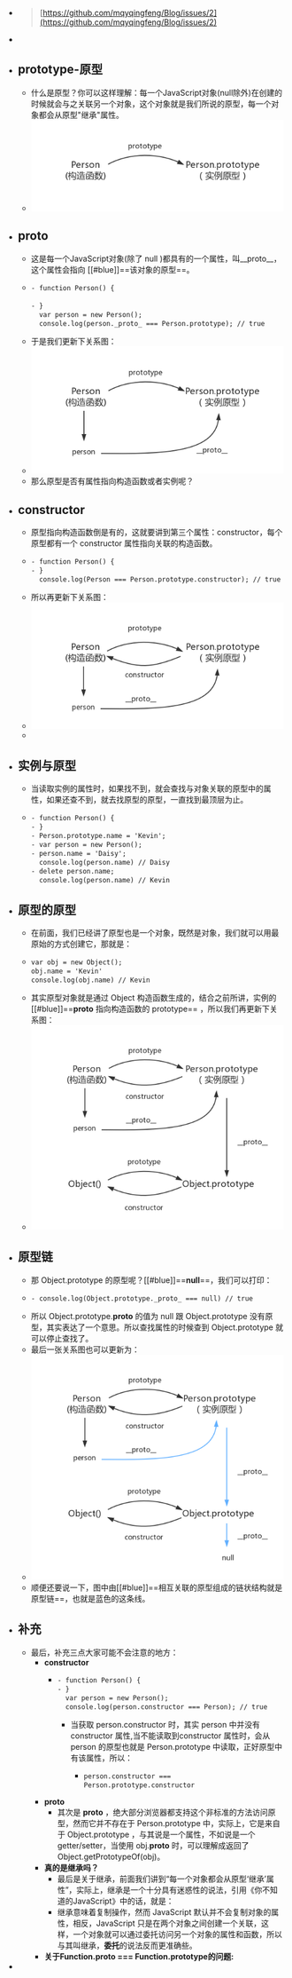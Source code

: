 - > [https://github.com/mqyqingfeng/Blog/issues/2](https://github.com/mqyqingfeng/Blog/issues/2)
-
- ## prototype-原型
	- 什么是原型？你可以这样理解：每一个JavaScript对象(null除外)在创建的时候就会与之关联另一个对象，这个对象就是我们所说的原型，每一个对象都会从原型"继承"属性。
	- ![image.png](../assets/image_1682417535419_0.png)
- ## ____proto____
	- 这是每一个JavaScript对象(除了 null )都具有的一个属性，叫__proto__，这个属性会指向 [[#blue]]==该对象的原型==。
	- ```
	  - function Person() {
	  
	  - }
	    var person = new Person();  
	    console.log(person._proto_ === Person.prototype); // true
	  ```
	- 于是我们更新下关系图：
	- ![image.png](../assets/image_1682418471248_0.png)
	- 那么原型是否有属性指向构造函数或者实例呢？
- ## constructor
	- 原型指向构造函数倒是有的，这就要讲到第三个属性：constructor，每个原型都有一个 constructor 属性指向关联的构造函数。
	- ```
	  - function Person() {
	  - }
	    console.log(Person === Person.prototype.constructor); // true
	  ```
	- 所以再更新下关系图：
	- ![image.png](../assets/image_1682418582138_0.png)
	-
- ## 实例与原型
	- 当读取实例的属性时，如果找不到，就会查找与对象关联的原型中的属性，如果还查不到，就去找原型的原型，一直找到最顶层为止。
	- ```
	  - function Person() {
	  - }
	  - Person.prototype.name = 'Kevin';
	  - var person = new Person();
	  - person.name = 'Daisy';
	    console.log(person.name) // Daisy  
	  - delete person.name;
	    console.log(person.name) // Kevin
	  ```
- ## 原型的原型
	- 在前面，我们已经讲了原型也是一个对象，既然是对象，我们就可以用最原始的方式创建它，那就是：
	- ```
	  var obj = new Object();
	  obj.name = 'Kevin'
	  console.log(obj.name) // Kevin
	  ```
	- 其实原型对象就是通过 Object 构造函数生成的，结合之前所讲，实例的 [[#blue]]==____proto____ 指向构造函数的 prototype== ，所以我们再更新下关系图：
	- ![image.png](../assets/image_1682418685086_0.png)
- ## 原型链
	- 那 Object.prototype 的原型呢？[[#blue]]==**null**==，我们可以打印：
	- ```
	  - console.log(Object.prototype._proto_ === null) // true
	  ```
	- 所以 Object.prototype.____proto____ 的值为 null 跟 Object.prototype 没有原型，其实表达了一个意思。所以查找属性的时候查到 Object.prototype 就可以停止查找了。
	- 最后一张关系图也可以更新为：
	- ![image.png](../assets/image_1682418748617_0.png)
	- 顺便还要说一下，图中由[[#blue]]==相互关联的原型组成的链状结构就是原型链==，也就是蓝色的这条线。
- ## 补充
	- 最后，补充三点大家可能不会注意的地方：
		- **constructor**
			- ```
			  - function Person() {
			  - }
			    var person = new Person();  
			    console.log(person.constructor === Person); // true
			  ```
				- 当获取 person.constructor 时，其实 person 中并没有 constructor 属性,当不能读取到constructor 属性时，会从 person 的原型也就是 Person.prototype 中读取，正好原型中有该属性，所以：
					- ```
					  person.constructor === Person.prototype.constructor
					  ```
		- **____proto____**
			- 其次是 ____proto____ ，绝大部分浏览器都支持这个非标准的方法访问原型，然而它并不存在于 Person.prototype 中，实际上，它是来自于 Object.prototype ，与其说是一个属性，不如说是一个 getter/setter，当使用 obj.____proto____ 时，可以理解成返回了 Object.getPrototypeOf(obj)。
		- **真的是继承吗？**
			- 最后是关于继承，前面我们讲到“每一个对象都会从原型‘继承’属性”，实际上，继承是一个十分具有迷惑性的说法，引用《你不知道的JavaScript》中的话，就是：
			- 继承意味着复制操作，然而 JavaScript 默认并不会复制对象的属性，相反，JavaScript 只是在两个对象之间创建一个关联，这样，一个对象就可以通过委托访问另一个对象的属性和函数，所以与其叫继承，**委托**的说法反而更准确些。
		- **关于Function.__proto__ === Function.prototype的问题:**
-